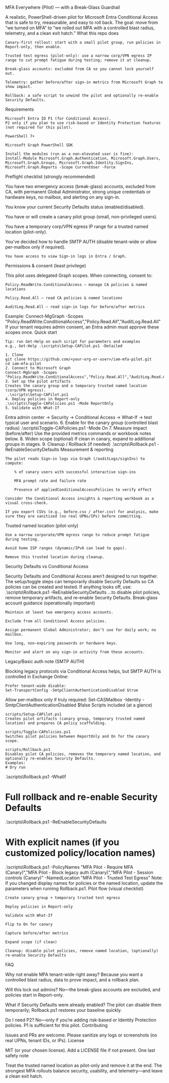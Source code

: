 MFA Everywhere (Pilot) — with a Break-Glass Guardrail

A realistic, PowerShell-driven pilot for Microsoft Entra Conditional Access that is safe to try, measurable, and easy to roll back.
The goal: move from “we turned on MFA” to “we rolled out MFA with a controlled blast radius, telemetry, and a clean exit hatch.”
What this repo does

    Canary-first rollout: start with a small pilot group, run policies in Report-only, then enable.

    Trusted test egress (pilot-only): use a narrow corp/VPN egress IP range to cut prompt fatigue during testing; remove it at cleanup.

    Break-glass accounts: excluded from CA so you cannot lock yourself out.

    Telemetry: gather before/after sign-in metrics from Microsoft Graph to show impact.

    Rollback: a safe script to unwind the pilot and optionally re-enable Security Defaults.

Requirements

    Microsoft Entra ID P1 (for Conditional Access).
    P2 only if you plan to use risk-based or Identity Protection features (not required for this pilot).

    PowerShell 7+

    Microsoft Graph PowerShell SDK

    Install the modules (run as a non-elevated user is fine):
    Install-Module Microsoft.Graph.Authentication, Microsoft.Graph.Users, Microsoft.Graph.Groups, Microsoft.Graph.Identity.SignIns, Microsoft.Graph.Reports -Scope CurrentUser -Force
Preflight checklist (strongly recommended)

You have two emergency access (break-glass) accounts, excluded from CA, with permanent Global Administrator, strong unique credentials or hardware keys, no mailbox, and alerting on any sign-in.

You know your current Security Defaults status (enabled/disabled).

You have or will create a canary pilot group (small, non-privileged users).

You have a temporary corp/VPN egress IP range for a trusted named location (pilot-only).

You’ve decided how to handle SMTP AUTH (disable tenant-wide or allow per-mailbox only if required).

    You have access to view Sign-in logs in Entra / Graph.

Permissions & consent (least privilege)

This pilot uses delegated Graph scopes. When connecting, consent to:

    Policy.ReadWrite.ConditionalAccess — manage CA policies & named locations

    Policy.Read.All — read CA policies & named locations

    AuditLog.Read.All — read sign-in logs for before/after metrics

Example: Connect-MgGraph -Scopes "Policy.ReadWrite.ConditionalAccess","Policy.Read.All","AuditLog.Read.All"
If your tenant requires admin consent, an Entra admin must approve these scopes once.
Quick start

    Tip: run Get-Help on each script for parameters and examples
    e.g., Get-Help .\scripts\Setup-CAPilot.ps1 -Detailed

    1. Clone 
    git clone https://github.com/<your-org-or-user>/iam-mfa-pilot.git
    cd iam-mfa-pilot
    2. Connect to Microsoft Graph
    Connect-MgGraph -Scopes "Policy.ReadWrite.ConditionalAccess","Policy.Read.All","AuditLog.Read.All"
    3. Set up the pilot artifacts
    Creates the canary group and a temporary trusted named location (corp/VPN egress).
     .\scripts\Setup-CAPilot.ps1
    4. Deploy policies in Report-only
    .\scripts\Toggle-CAPolicies.ps1 -Mode ReportOnly
    5. Validate with What-If
Entra admin center → Security → Conditional Access → What-If → test typical user and scenario.
    6. Enable for the canary group (controlled blast radius)
    .\scripts\Toggle-CAPolicies.ps1 -Mode On
    7. Measure impact (before/after)
Use the provided metrics commands or workbook notes below.
    8. Widen scope (optional)
If clean in canary, expand to additional groups in stages.
    9. Cleanup / Rollback (if needed)
    .\scripts\Rollback.ps1 -ReEnableSecurityDefaults
Measurement & reporting

    The pilot reads Sign-in logs via Graph (/auditLogs/signIns) to compute:

        % of canary users with successful interactive sign-ins

        MFA prompt rate and failure rate

        Presence of appliedConditionalAccessPolicies to verify effect

    Consider the Conditional Access insights & reporting workbook as a visual cross-check.

    If you export CSVs (e.g., before.csv / after.csv) for analysis, make sure they are sanitized (no real UPNs/IPs) before committing.

Trusted named location (pilot-only)

    Use a narrow corporate/VPN egress range to reduce prompt fatigue during testing.

    Avoid home ISP ranges (dynamic/IPv6 can lead to gaps).

    Remove this trusted location during cleanup.

Security Defaults vs Conditional Access

Security Defaults and Conditional Access aren’t designed to run together.
The setup/toggle steps can temporarily disable Security Defaults so CA policies can be created and tested. If anything looks off, use:
.\scripts\Rollback.ps1 -ReEnableSecurityDefaults
…to disable pilot policies, remove temporary artifacts, and re-enable Security Defaults.
Break-glass account guidance (operationally important)

    Maintain at least two emergency access accounts.

    Exclude from all Conditional Access policies.

    Assign permanent Global Administrator; don’t use for daily work; no mailbox.

    Use long, non-expiring passwords or hardware keys.

    Monitor and alert on any sign-in activity from these accounts.

Legacy/Basic auth note (SMTP AUTH)

Blocking legacy protocols via Conditional Access helps, but SMTP AUTH is controlled in Exchange Online:

    Prefer tenant-wide disable:
    Set-TransportConfig -SmtpClientAuthenticationDisabled $true
Allow per-mailbox only if truly required:
Set-CASMailbox -Identity <user> -SmtpClientAuthenticationDisabled $false
Scripts included (at a glance)

    scripts/Setup-CAPilot.ps1
    Creates pilot artifacts (canary group, temporary trusted named location) and prepares CA policy scaffolding.

    scripts/Toggle-CAPolicies.ps1
    Switches pilot policies between ReportOnly and On for the canary scope.

    scripts/Rollback.ps1
    Disables pilot CA policies, removes the temporary named location, and optionally re-enables Security Defaults.
    Examples:
    # Dry run
.\scripts\Rollback.ps1 -WhatIf

# Full rollback and re-enable Security Defaults
.\scripts\Rollback.ps1 -ReEnableSecurityDefaults

# With explicit names (if you customized policy/location names)
.\scripts\Rollback.ps1 -PolicyNames "MFA Pilot - Require MFA (Canary)","MFA Pilot - Block legacy auth (Canary)","MFA Pilot - Session controls (Canary)" -NamedLocation "MFA Pilot - Trusted Test Egress"
Note: If you changed display names for policies or the named location, update the parameters when running Rollback.ps1.
Pilot flow (visual checklist)

    Create canary group + temporary trusted test egress

    Deploy policies in Report-only

    Validate with What-If

    Flip to On for canary

    Capture before/after metrics

    Expand scope (if clean)

    Cleanup: disable pilot policies, remove named location, (optionally) re-enable Security Defaults

FAQ

Why not enable MFA tenant-wide right away?
Because you want a controlled blast radius, data to prove impact, and a rollback plan.

Will this lock out admins?
No—the break-glass accounts are excluded, and policies start in Report-only.

What if Security Defaults were already enabled?
The pilot can disable them temporarily; Rollback.ps1 restores your baseline quickly.

Do I need P2?
No—only if you’re adding risk-based or Identity Protection policies. P1 is sufficient for this pilot.
Contributing

Issues and PRs are welcome. Please sanitize any logs or screenshots (no real UPNs, tenant IDs, or IPs).
License

MIT (or your chosen license). Add a LICENSE file if not present.
One last safety note

Treat the trusted named location as pilot-only and remove it at the end. The strongest MFA rollouts balance security, usability, and telemetry—and leave a clean exit hatch.




    
     

